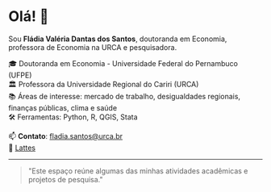 # Olá! 👋

Sou **Fládia Valéria Dantas dos Santos**, doutoranda em Economia, professora de Economia na URCA e pesquisadora.

🎓 Doutoranda em Economia - Universidade Federal do Pernambuco (UFPE)  
🏛️ Professora da Universidade Regional do Cariri (URCA)  
📚 Áreas de interesse: mercado de trabalho, desigualdades regionais, finanças públicas, clima e saúde  
🛠️ Ferramentas: Python, R, QGIS, Stata  

📫 **Contato**: fladia.santos@urca.br  
🔗 [Lattes](http://lattes.cnpq.br/2289645639118055)

---

> "Este espaço reúne algumas das minhas atividades acadêmicas e projetos de pesquisa."
